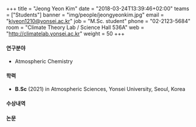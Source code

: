 ﻿+++
title = "Jeong Yeon Kim"
date = "2018-03-24T13:39:46+02:00"
teams = ["Students"]
banner = "img/people/jeongyeonkim.jpg"
email = "kjyeon1210@yonsei.ac.kr"
job = "M.Sc. student"
phone = "02-2123-5684"
room = "Climate Theory Lab / Science Hall 536A"
web = "http://climatelab.yonsei.ac.kr"
weight = 50
+++

#### 연구분야
+ Atmospheric Chemistry

#### 학력
 + **B.Sc** (2021) in Atmospheric Sciences, Yonsei University, Seoul, Korea

#### 수상내역

#### 논문
